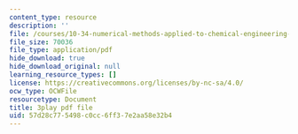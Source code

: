```yaml
---
content_type: resource
description: ''
file: /courses/10-34-numerical-methods-applied-to-chemical-engineering-fall-2015/57d28c775498c0cc6ff37e2aa58e32b4_VMyJ_v3K0Tw.pdf
file_size: 70036
file_type: application/pdf
hide_download: true
hide_download_original: null
learning_resource_types: []
license: https://creativecommons.org/licenses/by-nc-sa/4.0/
ocw_type: OCWFile
resourcetype: Document
title: 3play pdf file
uid: 57d28c77-5498-c0cc-6ff3-7e2aa58e32b4
---
```

